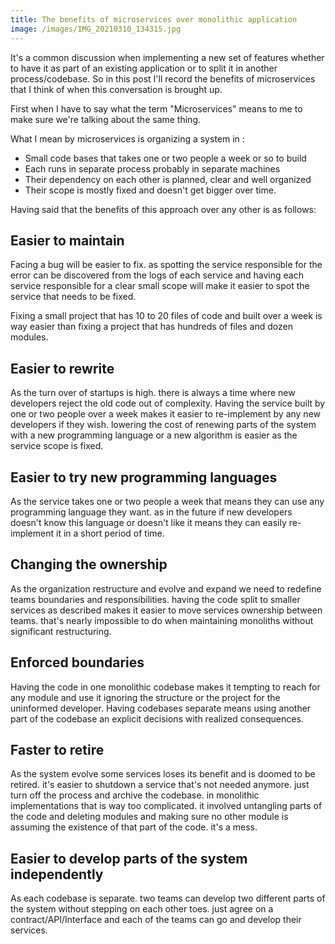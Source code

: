 ```yaml
---
title: The benefits of microservices over monolithic application
image: /images/IMG_20210310_134315.jpg
---
```


It's a common discussion when implementing a new set of features whether to have it as part of an existing application or to split it in another process/codebase. So in this post I'll record the benefits of microservices that I think of when this conversation is brought up.

First when I have to say what the term "Microservices" means to me to make sure we're talking about the same thing.

What I mean by microservices is organizing a system in :

- Small code bases that takes one or two people a week or so to build
- Each runs in separate process probably in separate machines
- Their dependency on each other is planned, clear and well organized
- Their scope is mostly fixed and doesn't get bigger over time.

Having said that the benefits of this approach over any other is as follows:

## Easier to maintain

Facing a bug will be easier to fix. as spotting the service responsible for the error can be discovered from the logs of each service and having each service responsible for a clear small scope will make it easier to spot the service that needs to be fixed.

Fixing a small project that has 10 to 20 files of code and built over a week is way easier than fixing a project that has hundreds of files and dozen modules.

## Easier to rewrite

As the turn over of startups is high. there is always a time where new developers reject the old code out of complexity. Having the service built by one or two people over a week makes it easier to re-implement by any new developers if they wish. lowering the cost of renewing parts of the system with a new programming language or a new algorithm is easier as the service scope is fixed.

## Easier to try new programming languages

As the service takes one or two people a week that means they can use any programming language they want. as in the future if new developers doesn't know this language or doesn't like it means they can easily re-implement it in a short period of time.

## Changing the ownership

As the organization restructure and evolve and expand we need to redefine teams boundaries and responsibilities. having the code split to smaller services as described makes it easier to move services ownership between teams. that's nearly impossible to do when maintaining monoliths without significant restructuring.

## Enforced boundaries

Having the code in one monolithic codebase makes it tempting to reach for any module and use it ignoring the structure or the project for the uninformed developer. Having codebases separate means using another part of the codebase an explicit decisions with realized consequences.

## Faster to retire

As the system evolve some services loses its benefit and is doomed to be retired. it's easier to shutdown a service that's not needed anymore. just turn off the process and archive the codebase. in monolithic implementations that is way too complicated. it involved untangling parts of the code and deleting modules and making sure no other module is assuming the existence of that part of the code. it's a mess.

## Easier to develop parts of the system independently

As each codebase is separate. two teams can develop two different parts of the system without stepping on each other toes. just agree on a contract/API/Interface and each of the teams can go and develop their services.
